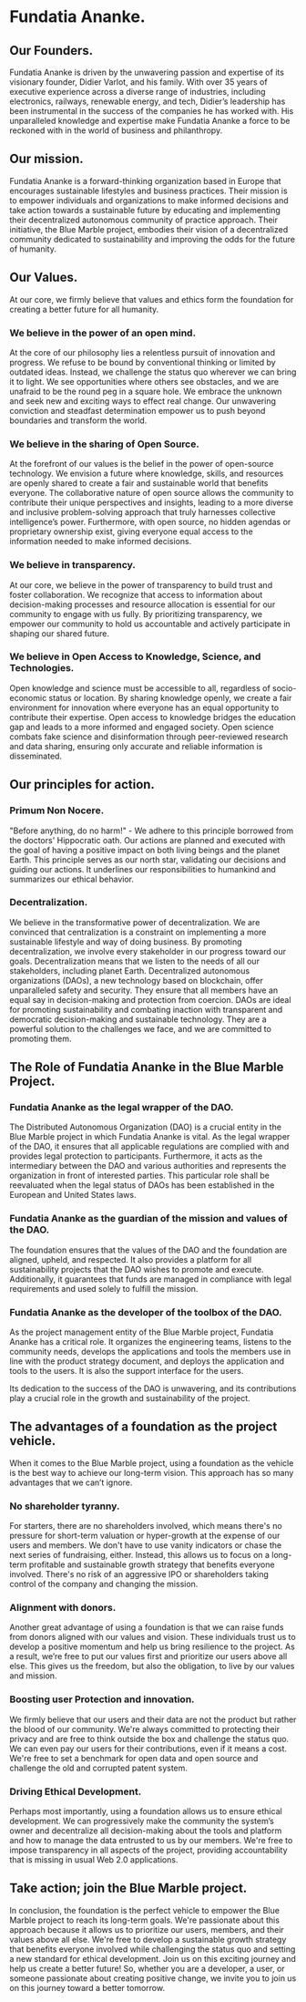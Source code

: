 # Fundatia Ananke.
## Our Founders.
Fundatia Ananke is driven by the unwavering passion and expertise of its visionary founder, Didier Varlot, and his family. With over 35 years of executive experience across a diverse range of industries, including electronics, railways, renewable energy, and tech, Didier’s leadership has been instrumental in the success of the companies he has worked with. His unparalleled knowledge and expertise make Fundatia Ananke a force to be reckoned with in the world of business and philanthropy.
## Our mission.
Fundatia Ananke is a forward-thinking organization based in Europe that encourages sustainable lifestyles and business practices. 
Their mission is to empower individuals and organizations to make informed decisions and take action towards a sustainable future by educating and implementing their decentralized autonomous community of practice approach.
Their initiative, the Blue Marble project, embodies their vision of a decentralized community dedicated to sustainability and improving the odds for the future of humanity.
## Our Values.
At our core, we firmly believe that values and ethics form the foundation for creating a better future for all humanity.
### We believe in the power of an open mind. 
At the core of our philosophy lies a relentless pursuit of innovation and progress. We refuse to be bound by conventional thinking or limited by outdated ideas. Instead, we challenge the status quo wherever we can bring it to light.
We see opportunities where others see obstacles, and we are unafraid to be the round peg in a square hole. 
We embrace the unknown and seek new and exciting ways to effect real change. Our unwavering conviction and steadfast determination empower us to push beyond boundaries and transform the world. 
### We believe in the sharing of Open Source. 
At the forefront of our values is the belief in the power of open-source technology. We envision a future where knowledge, skills, and resources are openly shared to create a fair and sustainable world that benefits everyone. 
The collaborative nature of open source allows the community to contribute their unique perspectives and insights, leading to a more diverse and inclusive problem-solving approach that truly harnesses collective intelligence’s power. Furthermore, with open source, no hidden agendas or proprietary ownership exist, giving everyone equal access to the information needed to make informed decisions. 
### We believe in transparency.
At our core, we believe in the power of transparency to build trust and foster collaboration. We recognize that access to information about decision-making processes and resource allocation is essential for our community to engage with us fully. By prioritizing transparency, we empower our community to hold us accountable and actively participate in shaping our shared future. 
### We believe in Open Access to Knowledge, Science, and Technologies. 
Open knowledge and science must be accessible to all, regardless of socio-economic status or location. By sharing knowledge openly, we create a fair environment for innovation where everyone has an equal opportunity to contribute their expertise. Open access to knowledge bridges the education gap and leads to a more informed and engaged society. Open science combats fake science and disinformation through peer-reviewed research and data sharing, ensuring only accurate and reliable information is disseminated.
## Our principles for action.
### Primum Non Nocere.
"Before anything, do no harm!" - We adhere to this principle borrowed from the doctors' Hippocratic oath. Our actions are planned and executed with the goal of having a positive impact on both living beings and the planet Earth. This principle serves as our north star, validating our decisions and guiding our actions. It underlines our responsibilities to humankind and summarizes our ethical behavior.
### Decentralization.
We believe in the transformative power of decentralization. We are convinced that centralization is a constraint on implementing a more sustainable lifestyle and way of doing business. By promoting decentralization, we involve every stakeholder in our progress toward our goals. Decentralization means that we listen to the needs of all our stakeholders, including planet Earth.
Decentralized autonomous organizations (DAOs), a new technology based on blockchain, offer unparalleled safety and security. They ensure that all members have an equal say in decision-making and protection from coercion. DAOs are ideal for promoting sustainability and combating inaction with transparent and democratic decision-making and sustainable technology. 
They are a powerful solution to the challenges we face, and we are committed to promoting them.
## The Role of Fundatia Ananke in the Blue Marble Project.
### Fundatia Ananke as the legal wrapper of the DAO.
The Distributed Autonomous Organization (DAO) is a crucial entity in the Blue Marble project in which Fundatia Ananke is vital. 
As the legal wrapper of the DAO, it ensures that all applicable regulations are complied with and provides legal protection to participants. 
Furthermore, it acts as the intermediary between the DAO and various authorities and represents the organization in front of interested parties. 
This particular role shall be reevaluated when the legal status of DAOs has been established in the European and United States laws.
### Fundatia Ananke as the guardian of the mission and values of the DAO.
The foundation ensures that the values of the DAO and the foundation are aligned, upheld, and respected. 
It also provides a platform for all sustainability projects that the DAO wishes to promote and execute. 
Additionally, it guarantees that funds are managed in compliance with legal requirements and used solely to fulfill the mission.
### Fundatia Ananke as the developer of the toolbox of the DAO.
As the project management entity of the Blue Marble project, Fundatia Ananke has a critical role. 
It organizes the engineering teams, listens to the community needs, develops the applications and tools the members use in line with the product strategy document, and deploys the application and tools to the users. It is also the support interface for the users.

Its dedication to the success of the DAO is unwavering, and its contributions play a crucial role in the growth and sustainability of the project.
## The advantages of a  foundation as the project vehicle.
When it comes to the Blue Marble project, using a foundation as the vehicle is the best way to achieve our long-term vision. This approach has so many advantages that we can’t ignore. 
### No shareholder tyranny. 
For starters, there are no shareholders involved, which means there's no pressure for short-term valuation or hyper-growth at the expense of our users and members. 
We don't have to use vanity indicators or chase the next series of fundraising, either. 
Instead, this allows us to focus on a long-term profitable and sustainable growth strategy that benefits everyone involved. 
There's no risk of an aggressive IPO or shareholders taking control of the company and changing the mission.
### Alignment with donors. 
Another great advantage of using a foundation is that we can raise funds from donors aligned with our values and vision. 
These individuals trust us to develop a positive momentum and help us bring resilience to the project. 
As a result, we’re free to put our values first and prioritize our users above all else. 
This gives us the freedom, but also the obligation, to live by our values and mission.
### Boosting user Protection and innovation.
We firmly believe that our users and their data are not the product but rather the blood of our community. 
We're always committed to protecting their privacy and are free to think outside the box and challenge the status quo. 
We can even pay our users for their contributions, even if it means a cost. 
We're free to set a benchmark for open data and open source and challenge the old and corrupted patent system.
### Driving Ethical Development.
Perhaps most importantly, using a foundation allows us to ensure ethical development. We can progressively make the community the system’s owner and decentralize all decision-making about the tools and platform and how to manage the data entrusted to us by our members. 
We're free to impose transparency in all aspects of the project, providing accountability that is missing in usual Web 2.0 applications.
## Take action; join the Blue Marble project.
In conclusion, the foundation is the perfect vehicle to empower the Blue Marble project to reach its long-term goals.
We're passionate about this approach because it allows us to prioritize our users, members, and their values above all else. 
We're free to develop a sustainable growth strategy that benefits everyone involved while challenging the status quo and setting a new standard for ethical development. 
Join us on this exciting journey and help us create a better future!
So, whether you are a developer, a user, or someone passionate about creating positive change, we invite you to join us on this journey toward a better tomorrow. 

